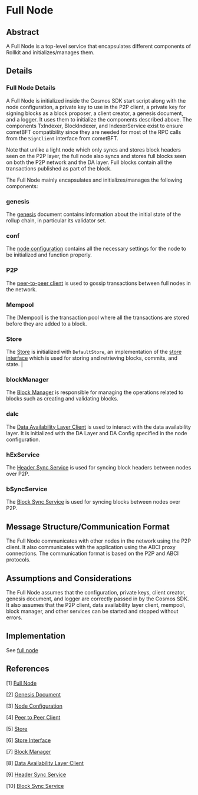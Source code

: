 # Full Node

## Abstract

A Full Node is a top-level service that encapsulates different components of Rollkit and initializes/manages them.

## Details

### Full Node Details

A Full Node is initialized inside the Cosmos SDK start script along with the node configuration, a private key to use in the P2P client, a private key for signing blocks as a block proposer, a client creator, a genesis document, and a logger. It uses them to initialize the components described above. The components TxIndexer, BlockIndexer, and IndexerService exist to ensure cometBFT compatibility since they are needed for most of the RPC calls from the `SignClient` interface from cometBFT.

Note that unlike a light node which only syncs and stores block headers seen on the P2P layer, the full node also syncs and stores full blocks seen on both the P2P network and the DA layer. Full blocks contain all the transactions published as part of the block.

The Full Node mainly encapsulates and initializes/manages the following components:

### genesis

The [genesis] document contains information about the initial state of the rollup chain, in particular its validator set.

### conf

The [node configuration] contains all the necessary settings for the node to be initialized and function properly.

### P2P

The [peer-to-peer client] is used to gossip transactions between full nodes in the network.

### Mempool

The [Mempool] is the transaction pool where all the transactions are stored before they are added to a block.

### Store

The [Store] is initialized with `DefaultStore`, an implementation of the [store interface] which is used for storing and retrieving blocks, commits, and state. |

### blockManager

The [Block Manager] is responsible for managing the operations related to blocks such as creating and validating blocks.

### dalc

The [Data Availability Layer Client][dalc] is used to interact with the data availability layer. It is initialized with the DA Layer and DA Config specified in the node configuration.

### hExService

The [Header Sync Service] is used for syncing block headers between nodes over P2P.

### bSyncService

The [Block Sync Service] is used for syncing blocks between nodes over P2P.

## Message Structure/Communication Format

The Full Node communicates with other nodes in the network using the P2P client. It also communicates with the application using the ABCI proxy connections. The communication format is based on the P2P and ABCI protocols.

## Assumptions and Considerations

The Full Node assumes that the configuration, private keys, client creator, genesis document, and logger are correctly passed in by the Cosmos SDK. It also assumes that the P2P client, data availability layer client, mempool, block manager, and other services can be started and stopped without errors.

## Implementation

See [full node]

## References

[1] [Full Node][full node]

[2] [Genesis Document][genesis]

[3] [Node Configuration][node configuration]

[4] [Peer to Peer Client][peer-to-peer client]

[5] [Store][Store]

[6] [Store Interface][store interface]

[7] [Block Manager][block manager]

[8] [Data Availability Layer Client][dalc]

[9] [Header Sync Service][Header Sync Service]

[10] [Block Sync Service][Block Sync Service]

[full node]: https://github.com/rollkit/rollkit/blob/main/node/full.go
[genesis]: https://github.com/cometbft/cometbft/blob/main/spec/core/genesis.md
[node configuration]: https://github.com/rollkit/rollkit/blob/main/pkg/config/config.go
[peer-to-peer client]: https://github.com/rollkit/rollkit/blob/main/pkg/p2p/client.go
[Store]: https://github.com/rollkit/rollkit/blob/main/pkg/store/store.go
[store interface]: https://github.com/rollkit/rollkit/blob/main/pkg/store/types.go
[Block Manager]: https://github.com/rollkit/rollkit/blob/main/block/manager.go
[dalc]: https://github.com/rollkit/rollkit/blob/main/core/da/da.go
[Header Sync Service]: https://github.com/rollkit/rollkit/blob/main/pkg/sync/sync_service.go
[Block Sync Service]: https://github.com/rollkit/rollkit/blob/main/pkg/sync/sync_service.go
